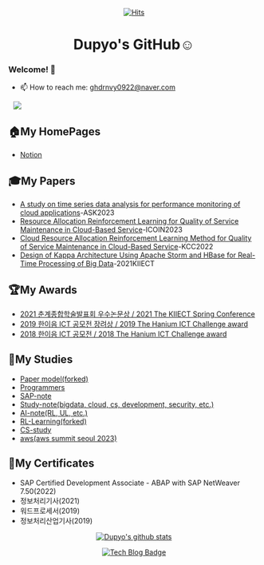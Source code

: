 
<div align=center>
  
[![Hits](https://hits.seeyoufarm.com/api/count/incr/badge.svg?url=https%3A%2F%2Fgithub.com%2Fdupyo%2Fhit-counter)](https://hits.seeyoufarm.com)

# Dupyo's GitHub:relaxed:
</div>

### Welcome! 👋

<!--
**dupyo/dupyo** is a ✨ _special_ ✨ repository because its `README.md` (this file) appears on your GitHub profile.
Here are some ideas to get you started:
- 🔭 I’m currently working on ...
- 👯 I’m looking to collaborate on ...
- 🤔 I’m looking for help with ...
- 💬 Ask me about ...
- 😄 Pronouns: ...
- ⚡ Fun fact: ...
--ㅇ>

<!-- - 🌱 I'm learning Computer Science and Engineering and Programming. -->
- 📫 How to reach me: ghdrnvy0922@naver.com


<!-- <a href="https:r//dot-vegetable-5ae.notion.site/274ed2b34f5846caae57ae9c96f4777e"> -->
<a href="https://clumsy-peridot-660.notion.site/008a492daa924dad923cd50920b09c47">
    <img src="http://img.shields.io/badge/-My portfolio-lightgrey?style=flat&logo=Notion&link=https://dot-vegetable-5ae.notion.site/274ed2b34f5846caae57ae9c96f4777e"
        style="height : auto; margin-left : 10px; margin-right : 10px;"/>
</a>


<br/>

## 🏠My HomePages
* [Notion](https://dot-vegetable-5ae.notion.site/274ed2b34f5846caae57ae9c96f4777e)  

<!-- ## 💻My Projects
* [My Project](https://github.com/dupyo)
-->


## 🎓My Papers
* [A study on time series data analysis for performance monitoring of cloud applications]()-ASK2023
* [Resource Allocation Reinforcement Learning for Quality of Service Maintenance in Cloud-Based Service](https://github.com/dupyo)-ICOIN2023
* [Cloud Resource Allocation Reinforcement Learning Method for Quality of Service Maintenance in Cloud-Based Service](https://www.dbpia.co.kr/journal/articleDetail?nodeId=NODE11113615)-KCC2022
* [Design of Kappa Architecture Using Apache Storm and HBase for Real-Time Processing of Big Data](https://github.com/dupyo)-2021KIIECT

<!-- * [Visual Commonsense Reasoning with Knowledge Graph](http://kips.or.kr/bbs/confn/article/1024)-2019KIPS    -->
<!-- * [Image-Language Co-embedding and Knowledge Graph Embedding for Visual Commonsense Reasoning](http://www.kiise.or.kr/academy/board/publishList2.fa?MENU_ID=060500)-2020KCC    -->


## 🏆My Awards
* [2021 춘계종합학술발표회 우수논문상 / 2021 The KIIECT Spring Conference ](https://github.com/dupyo)
* [2019 한이음 ICT 공모전 장려상 / 2019 The Hanium ICT Challenge award](https://github.com/dupyo)
* [2018 한이음 ICT 공모전 / 2018 The Hanium ICT Challenge award](https://github.com/dupyo)
<!-- * [20xx 춘계정보처리학회 은상 / 2018 The KIPS Spring Conference(Silver award)](https://github.com/dupyo/README.md)   -->
<!-- * [2020 하계정보과학회 우수발표논문상 / 2020 The KCC Summer Conference(Outstanding Presentation Paper Award)](https://github.com/dupyo/README.md)   -->
<!-- * 2021 하계정보과학회 우수논문상 SA부분 대표 / 2021 The KCC Summer Conference(Representative of SA Division for Excellent Paper Award) -->


## 📖My Studies
* [Paper model(forked)](https://github.com/dupyo/rl-learning)
* [Programmers](https://github.com/dupyo/programmers)
* [SAP-note](https://www.notion.so/SAP-NOTE-7d5968d444e64f10a14b5f98f58051f7)
* [Study-note(bigdata, cloud, cs, development, security, etc.)](https://github.com/dupyo/study-note) 
* [AI-note(RL, UL, etc.)](https://github.com/dupyo/ai-note) 
* [RL-Learning(forked)](https://github.com/dupyo/rl-learning)
* [CS-study](https://github.com/dupyo/cs-study)
* [aws(aws summit seoul 2023)](https://clumsy-peridot-660.notion.site/AWS-Summit-Seoul-2023-cb49fcd118e744fa95ff6682bd3f9635)
<!-- * [SAP-study](https://github.com/dupyo/SAP-study) -->

## 📑My Certificates
- SAP Certified Development Associate - ABAP with SAP NetWeaver 7.50(2022)
- 정보처리기사(2021)
- 워드프로세서(2019)
- 정보처리산업기사(2019)

<div align=center>

[![Dupyo's github stats](https://github-readme-stats.vercel.app/api?username=dupyo&theme=merko)](https://github.com/dupyo)    

[![Tech Blog Badge](http://img.shields.io/badge/-Tech%20blog-black?style=flat-square&logo=github&link=https://blog.naver.com/ghdrnvy0922)](https://blog.naver.com/ghdrnvy0922)
</div>
